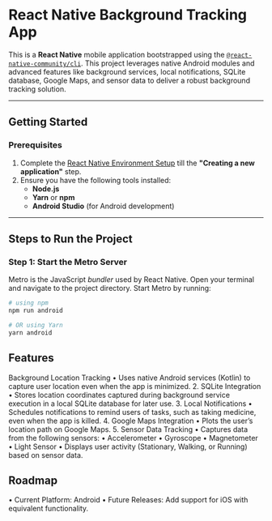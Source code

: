 # **React Native Background Tracking App**

This is a **React Native** mobile application bootstrapped using the [`@react-native-community/cli`](https://github.com/react-native-community/cli). This project leverages native Android modules and advanced features like background services, local notifications, SQLite database, Google Maps, and sensor data to deliver a robust background tracking solution.

---

## **Getting Started**

### **Prerequisites**

1. Complete the [React Native Environment Setup](https://reactnative.dev/docs/environment-setup) till the **"Creating a new application"** step.
2. Ensure you have the following tools installed:
   - **Node.js**
   - **Yarn** or **npm**
   - **Android Studio** (for Android development)

---

## **Steps to Run the Project**

### **Step 1: Start the Metro Server**

Metro is the JavaScript _bundler_ used by React Native. Open your terminal and navigate to the project directory. Start Metro by running:

```bash
# using npm
npm run android

# OR using Yarn
yarn android
```

## **Features**

Background Location Tracking
	•	Uses native Android services (Kotlin) to capture user location even when the app is minimized.
	2.	SQLite Integration
	•	Stores location coordinates captured during background service execution in a local SQLite database for later use.
	3.	Local Notifications
	•	Schedules notifications to remind users of tasks, such as taking medicine, even when the app is killed.
	4.	Google Maps Integration
	•	Plots the user’s location path on Google Maps.
	5.	Sensor Data Tracking
	•	Captures data from the following sensors:
	•	Accelerometer
	•	Gyroscope
	•	Magnetometer
	•	Light Sensor
	•	Displays user activity (Stationary, Walking, or Running) based on sensor data.

## Roadmap

   •  Current Platform: Android
	•	Future Releases: Add support for iOS with equivalent functionality.
